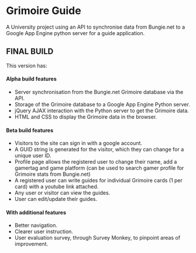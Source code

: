 # Grimoire Guide
A University project using an API to synchronise data from Bungie.net to a Google App Engine python server for a guide application.

## FINAL BUILD
This version has:
#### Alpha build features
- Server synchronisation from the Bungie.net Grimoire database via the API.
- Storage of the Grimoire database to a Google App Engine Python server.
- jQuery AJAX interaction with the Python server to get the Grimoire data.
- HTML and CSS to display the Grimoire data in the browser.

#### Beta build features
- Visitors to the site can sign in with a google account.
- A GUID string is generated for the visitor, which they can change for a unique user ID.
- Profile page allows the registered user to change their name, add a gamertag and game platform (can be used to search gamer profile for Grimoire stats from Bungie.net)
- A registered user can write guides for individual Grimoire cards (1 per card) with a youtube link attached. 
- Any user or visitor can view the guides.
- User can edit/update their guides.

#### With additional features
- Better navigation.
- Clearer user instruction.
- User evaluation survey, through Survey Monkey, to pinpoint areas of improvement.